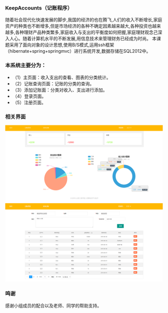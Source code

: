 ### KeepAccounts（记账程序）
随着社会现代化快速发展的脚步,我国的经济的也在腾飞,人们的收入不断增长,家庭资产的种类也不断增多,但是市场经济的各种不确定因素越来越大,各种投资也越来越多,各种理财产品种类繁多,家庭收入与支出的平衡度如何把握,家庭理财观念己深入人心。随着计算机水平的不断发展,用信息技术来管理财务已经成为时尚。 本课题采用了面向对象的设计思想,使用B/S模式,运用ssh框架（hibernate+spring+springmvc）进行系统开发,数据存储在SQL2012中。
### 本系统主要分为：
* （1）主页面：收入支出的查看、图表的分类统计。
* （2）记账查询页面：记账的分类的查询。
* （3）添加记账面：分类对收入、支出进行添加。
* （4）登录页面。
* （5）注册页面。

### 相关界面
![image](https://raw.githubusercontent.com/chxizhu/KeepAccounts/master/images/%E5%9B%BE%E7%89%871.png)
![image](https://raw.githubusercontent.com/chxizhu/KeepAccounts/master/images/%E5%9B%BE%E7%89%872.png)


### 鸣谢
感谢小组成员的配合以及老师、同学的帮助支持。
